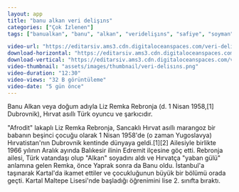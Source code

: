 ```yaml
---
layout: app
title: "banu alkan veri delişıns"
categories: ["Çok İzlenen"]
tags: ["banualkan", "banu", "alkan", "veridelişıns", "safiye", "soyman"]

video-url: "https://editarsiv.ams3.cdn.digitaloceanspaces.com/veri-delis%C4%B1ns-yatay.mp4"
download-horizontal: "https://editarsiv.ams3.cdn.digitaloceanspaces.com/veri-delis%C4%B1ns-yatay.mp4"
download-vertical: "https://editarsiv.ams3.cdn.digitaloceanspaces.com/veri-delis%C4%B1ns-dikey.mp4"
video-thumbnail: "assets/images/thumbnail/veri-delisıns.png"
video-duration: "12:30"
video-views: "32 B görüntüleme"
video-date: "5 gün önce"
---
```


Banu Alkan veya doğum adıyla Liz Remka Rebronja (d. 1 Nisan 1958,[1] Dubrovnik), Hırvat asıllı Türk oyuncu ve şarkıcıdır.

<!--more-->

"Afrodit" lakaplı Liz Remka Rebronja, Sancaklı Hırvat asıllı marangoz bir babanın beşinci çocuğu olarak 1 Nisan 1958'de (o zaman Yugoslavya) Hırvatistan'nın Dubrovnik kentinde dünyaya geldi.[1][2] Ailesiyle birlikte 1966 yılının Aralık ayında Balıkesir ilinin Edremit ilçesine göç etti. Rebronja ailesi, Türk vatandaşı olup "Alkan" soyadını aldı ve Hırvatça "yaban gülü" anlamına gelen Remka, önce Yaprak sonra da Banu oldu. İstanbul'a taşınarak Kartal'da ikamet ettiler ve çocukluğunun büyük bir bölümü orada geçti. Kartal Maltepe Lisesi'nde başladığı öğrenimini lise 2. sınıfta bıraktı.
